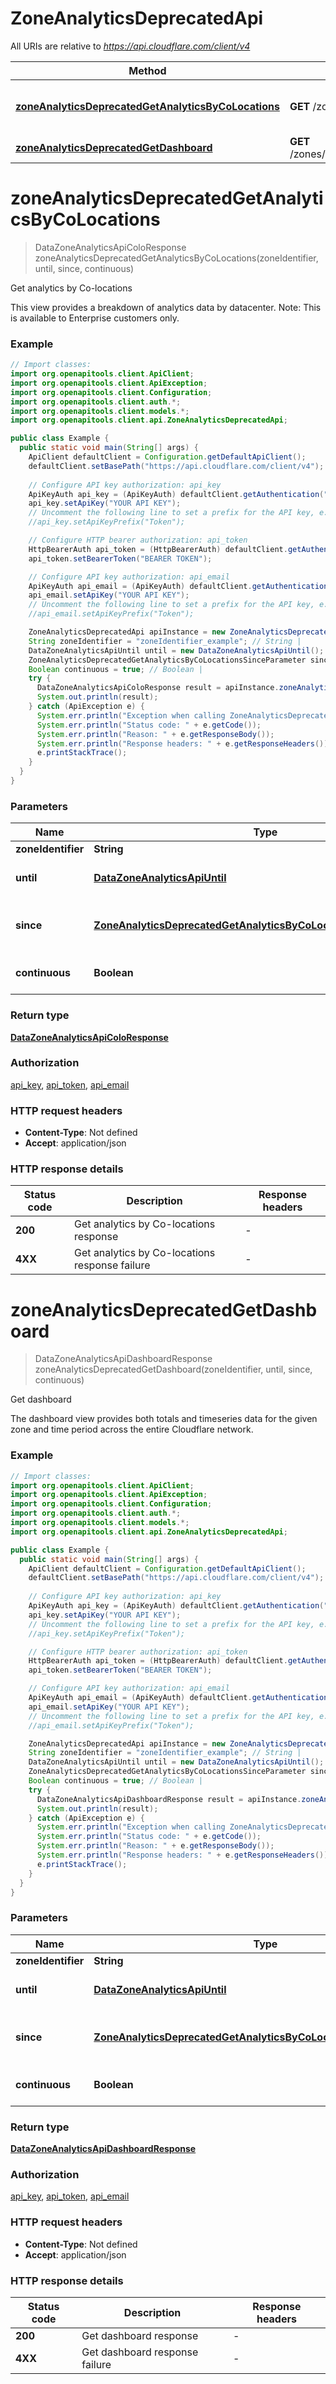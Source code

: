 # ZoneAnalyticsDeprecatedApi

All URIs are relative to *https://api.cloudflare.com/client/v4*

| Method | HTTP request | Description |
|------------- | ------------- | -------------|
| [**zoneAnalyticsDeprecatedGetAnalyticsByCoLocations**](ZoneAnalyticsDeprecatedApi.md#zoneAnalyticsDeprecatedGetAnalyticsByCoLocations) | **GET** /zones/{zone_identifier}/analytics/colos | Get analytics by Co-locations |
| [**zoneAnalyticsDeprecatedGetDashboard**](ZoneAnalyticsDeprecatedApi.md#zoneAnalyticsDeprecatedGetDashboard) | **GET** /zones/{zone_identifier}/analytics/dashboard | Get dashboard |


<a id="zoneAnalyticsDeprecatedGetAnalyticsByCoLocations"></a>
# **zoneAnalyticsDeprecatedGetAnalyticsByCoLocations**
> DataZoneAnalyticsApiColoResponse zoneAnalyticsDeprecatedGetAnalyticsByCoLocations(zoneIdentifier, until, since, continuous)

Get analytics by Co-locations

This view provides a breakdown of analytics data by datacenter. Note: This is available to Enterprise customers only.

### Example
```java
// Import classes:
import org.openapitools.client.ApiClient;
import org.openapitools.client.ApiException;
import org.openapitools.client.Configuration;
import org.openapitools.client.auth.*;
import org.openapitools.client.models.*;
import org.openapitools.client.api.ZoneAnalyticsDeprecatedApi;

public class Example {
  public static void main(String[] args) {
    ApiClient defaultClient = Configuration.getDefaultApiClient();
    defaultClient.setBasePath("https://api.cloudflare.com/client/v4");
    
    // Configure API key authorization: api_key
    ApiKeyAuth api_key = (ApiKeyAuth) defaultClient.getAuthentication("api_key");
    api_key.setApiKey("YOUR API KEY");
    // Uncomment the following line to set a prefix for the API key, e.g. "Token" (defaults to null)
    //api_key.setApiKeyPrefix("Token");

    // Configure HTTP bearer authorization: api_token
    HttpBearerAuth api_token = (HttpBearerAuth) defaultClient.getAuthentication("api_token");
    api_token.setBearerToken("BEARER TOKEN");

    // Configure API key authorization: api_email
    ApiKeyAuth api_email = (ApiKeyAuth) defaultClient.getAuthentication("api_email");
    api_email.setApiKey("YOUR API KEY");
    // Uncomment the following line to set a prefix for the API key, e.g. "Token" (defaults to null)
    //api_email.setApiKeyPrefix("Token");

    ZoneAnalyticsDeprecatedApi apiInstance = new ZoneAnalyticsDeprecatedApi(defaultClient);
    String zoneIdentifier = "zoneIdentifier_example"; // String | 
    DataZoneAnalyticsApiUntil until = new DataZoneAnalyticsApiUntil(); // DataZoneAnalyticsApiUntil | 
    ZoneAnalyticsDeprecatedGetAnalyticsByCoLocationsSinceParameter since = new ZoneAnalyticsDeprecatedGetAnalyticsByCoLocationsSinceParameter(); // ZoneAnalyticsDeprecatedGetAnalyticsByCoLocationsSinceParameter | 
    Boolean continuous = true; // Boolean | 
    try {
      DataZoneAnalyticsApiColoResponse result = apiInstance.zoneAnalyticsDeprecatedGetAnalyticsByCoLocations(zoneIdentifier, until, since, continuous);
      System.out.println(result);
    } catch (ApiException e) {
      System.err.println("Exception when calling ZoneAnalyticsDeprecatedApi#zoneAnalyticsDeprecatedGetAnalyticsByCoLocations");
      System.err.println("Status code: " + e.getCode());
      System.err.println("Reason: " + e.getResponseBody());
      System.err.println("Response headers: " + e.getResponseHeaders());
      e.printStackTrace();
    }
  }
}
```

### Parameters

| Name | Type | Description  | Notes |
|------------- | ------------- | ------------- | -------------|
| **zoneIdentifier** | **String**|  | |
| **until** | [**DataZoneAnalyticsApiUntil**](.md)|  | [optional] [default to 0] |
| **since** | [**ZoneAnalyticsDeprecatedGetAnalyticsByCoLocationsSinceParameter**](.md)|  | [optional] [default to -10080] |
| **continuous** | **Boolean**|  | [optional] [default to true] |

### Return type

[**DataZoneAnalyticsApiColoResponse**](DataZoneAnalyticsApiColoResponse.md)

### Authorization

[api_key](../README.md#api_key), [api_token](../README.md#api_token), [api_email](../README.md#api_email)

### HTTP request headers

 - **Content-Type**: Not defined
 - **Accept**: application/json

### HTTP response details
| Status code | Description | Response headers |
|-------------|-------------|------------------|
| **200** | Get analytics by Co-locations response |  -  |
| **4XX** | Get analytics by Co-locations response failure |  -  |

<a id="zoneAnalyticsDeprecatedGetDashboard"></a>
# **zoneAnalyticsDeprecatedGetDashboard**
> DataZoneAnalyticsApiDashboardResponse zoneAnalyticsDeprecatedGetDashboard(zoneIdentifier, until, since, continuous)

Get dashboard

The dashboard view provides both totals and timeseries data for the given zone and time period across the entire Cloudflare network.

### Example
```java
// Import classes:
import org.openapitools.client.ApiClient;
import org.openapitools.client.ApiException;
import org.openapitools.client.Configuration;
import org.openapitools.client.auth.*;
import org.openapitools.client.models.*;
import org.openapitools.client.api.ZoneAnalyticsDeprecatedApi;

public class Example {
  public static void main(String[] args) {
    ApiClient defaultClient = Configuration.getDefaultApiClient();
    defaultClient.setBasePath("https://api.cloudflare.com/client/v4");
    
    // Configure API key authorization: api_key
    ApiKeyAuth api_key = (ApiKeyAuth) defaultClient.getAuthentication("api_key");
    api_key.setApiKey("YOUR API KEY");
    // Uncomment the following line to set a prefix for the API key, e.g. "Token" (defaults to null)
    //api_key.setApiKeyPrefix("Token");

    // Configure HTTP bearer authorization: api_token
    HttpBearerAuth api_token = (HttpBearerAuth) defaultClient.getAuthentication("api_token");
    api_token.setBearerToken("BEARER TOKEN");

    // Configure API key authorization: api_email
    ApiKeyAuth api_email = (ApiKeyAuth) defaultClient.getAuthentication("api_email");
    api_email.setApiKey("YOUR API KEY");
    // Uncomment the following line to set a prefix for the API key, e.g. "Token" (defaults to null)
    //api_email.setApiKeyPrefix("Token");

    ZoneAnalyticsDeprecatedApi apiInstance = new ZoneAnalyticsDeprecatedApi(defaultClient);
    String zoneIdentifier = "zoneIdentifier_example"; // String | 
    DataZoneAnalyticsApiUntil until = new DataZoneAnalyticsApiUntil(); // DataZoneAnalyticsApiUntil | 
    ZoneAnalyticsDeprecatedGetAnalyticsByCoLocationsSinceParameter since = new ZoneAnalyticsDeprecatedGetAnalyticsByCoLocationsSinceParameter(); // ZoneAnalyticsDeprecatedGetAnalyticsByCoLocationsSinceParameter | 
    Boolean continuous = true; // Boolean | 
    try {
      DataZoneAnalyticsApiDashboardResponse result = apiInstance.zoneAnalyticsDeprecatedGetDashboard(zoneIdentifier, until, since, continuous);
      System.out.println(result);
    } catch (ApiException e) {
      System.err.println("Exception when calling ZoneAnalyticsDeprecatedApi#zoneAnalyticsDeprecatedGetDashboard");
      System.err.println("Status code: " + e.getCode());
      System.err.println("Reason: " + e.getResponseBody());
      System.err.println("Response headers: " + e.getResponseHeaders());
      e.printStackTrace();
    }
  }
}
```

### Parameters

| Name | Type | Description  | Notes |
|------------- | ------------- | ------------- | -------------|
| **zoneIdentifier** | **String**|  | |
| **until** | [**DataZoneAnalyticsApiUntil**](.md)|  | [optional] [default to 0] |
| **since** | [**ZoneAnalyticsDeprecatedGetAnalyticsByCoLocationsSinceParameter**](.md)|  | [optional] [default to -10080] |
| **continuous** | **Boolean**|  | [optional] [default to true] |

### Return type

[**DataZoneAnalyticsApiDashboardResponse**](DataZoneAnalyticsApiDashboardResponse.md)

### Authorization

[api_key](../README.md#api_key), [api_token](../README.md#api_token), [api_email](../README.md#api_email)

### HTTP request headers

 - **Content-Type**: Not defined
 - **Accept**: application/json

### HTTP response details
| Status code | Description | Response headers |
|-------------|-------------|------------------|
| **200** | Get dashboard response |  -  |
| **4XX** | Get dashboard response failure |  -  |

